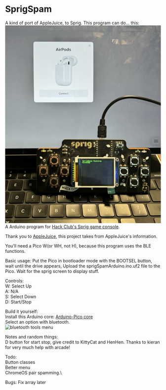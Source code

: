 # SprigSpam
A kind of port of AppleJuice, to Sprig.
This program can do... this:
![bluetooth tools menu](https://github.com/V205Arduino/SprigSpam/raw/main/assets/AirPodsiPad.png "Title")\
A Arduino program for [Hack Club's Sprig game console](https://github.com/hackclub/sprig).

Thank you to [AppleJuice](https://github.com/ECTO-1A/AppleJuice), this project takes from AppleJuice's information.

You'll need a Pico W(or WH, not H), because this program uses the BLE functions.

Basic usage:
Put the Pico in bootloader mode with the BOOTSEL button, wait until the drive appears,
Upload the sprigSpamArduino.ino.uf2 file to the Pico.
Wait for the sprig screen to display stuff.

Controls:\
W: Select Up\
A: N/A\
S: Select Down\
D: Start/Stop


Build it yourself:\
Install this Arduino core: [Arduino-Pico core](https://arduino-pico.readthedocs.io/en/latest/install.html#installing-via-arduino-boards-manager)\
Select an option with bluetooth.\
![bluetooth tools menu](https://github.com/V205Arduino/SprigSpam/raw/main/assets/Screenshot%202024-08-20%20at%202.28.22 PM.png "Title")

Notes and random things:\
D button for start stop, give credit to KittyCat and HenHen.
Thanks to kieran for very much help with arcade!

Todo:\
Button classes\
Better menu\
ChromeOS pair spamming.\

Bugs:
Fix array later
